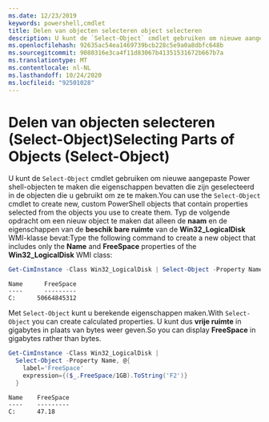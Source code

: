 ```yaml
---
ms.date: 12/23/2019
keywords: powershell,cmdlet
title: Delen van objecten selecteren object selecteren
description: U kunt de `Select-Object` cmdlet gebruiken om nieuwe aangepaste Power shell-objecten te maken die eigenschappen bevatten die zijn geselecteerd uit de objecten op de pijp lijn.
ms.openlocfilehash: 92635ac54ea1469739bcb228c5e9a0a8dbfc648b
ms.sourcegitcommit: 9080316e3ca4f11d83067b41351531672b667b7a
ms.translationtype: MT
ms.contentlocale: nl-NL
ms.lasthandoff: 10/24/2020
ms.locfileid: "92501028"
---
```

# <a name="selecting-parts-of-objects-select-object"></a><span data-ttu-id="1ac1e-104">Delen van objecten selecteren (Select-Object)</span><span class="sxs-lookup"><span data-stu-id="1ac1e-104">Selecting Parts of Objects (Select-Object)</span></span>

<span data-ttu-id="1ac1e-105">U kunt de `Select-Object` cmdlet gebruiken om nieuwe aangepaste Power shell-objecten te maken die eigenschappen bevatten die zijn geselecteerd in de objecten die u gebruikt om ze te maken.</span><span class="sxs-lookup"><span data-stu-id="1ac1e-105">You can use the `Select-Object` cmdlet to create new, custom PowerShell objects that contain properties selected from the objects you use to create them.</span></span> <span data-ttu-id="1ac1e-106">Typ de volgende opdracht om een nieuw object te maken dat alleen de **naam** en de eigenschappen van de **beschik bare ruimte** van de **Win32_LogicalDisk** WMI-klasse bevat:</span><span class="sxs-lookup"><span data-stu-id="1ac1e-106">Type the following command to create a new object that includes only the **Name** and **FreeSpace** properties of the **Win32_LogicalDisk** WMI class:</span></span>

```powershell
Get-CimInstance -Class Win32_LogicalDisk | Select-Object -Property Name,FreeSpace
```

```Output
Name      FreeSpace
----      ---------
C:      50664845312
```

<span data-ttu-id="1ac1e-107">Met `Select-Object` kunt u berekende eigenschappen maken.</span><span class="sxs-lookup"><span data-stu-id="1ac1e-107">With `Select-Object` you can create calculated properties.</span></span> <span data-ttu-id="1ac1e-108">U kunt dus **vrije ruimte** in gigabytes in plaats van bytes weer geven.</span><span class="sxs-lookup"><span data-stu-id="1ac1e-108">So you can display **FreeSpace** in gigabytes rather than bytes.</span></span>

```powershell
Get-CimInstance -Class Win32_LogicalDisk |
  Select-Object -Property Name, @{
    label='FreeSpace'
    expression={($_.FreeSpace/1GB).ToString('F2')}
  }
```

```Output
Name    FreeSpace
----    ---------
C:      47.18
```
